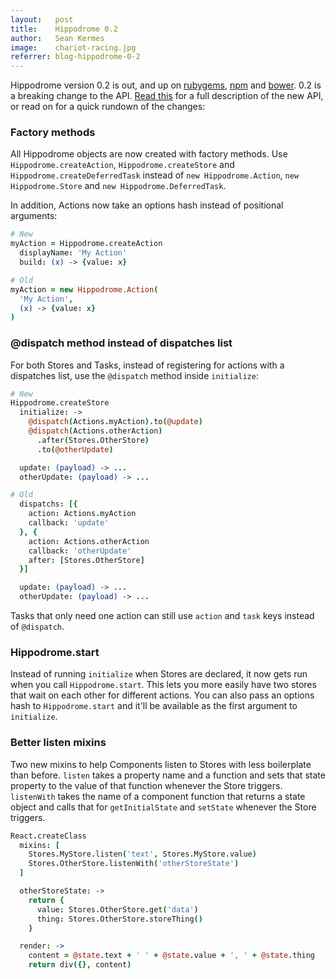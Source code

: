 ```yaml
---
layout:   post
title:    Hippodrome 0.2
author:   Sean Kermes
image:    chariot-racing.jpg
referrer: blog-hippodrome-0-2
---
```


Hippodrome version 0.2 is out, and up on
[rubygems](https://rubygems.org/gems/hippodrome),
[npm](https://www.npmjs.com/package/hippodrome) and [bower](http://bower.io/).
0.2 is a breaking change to the API.
[Read this](https://github.com/Structural/hippodrome/blob/master/docs/hippodrome.md)
for a full description of the new API, or read on for a quick rundown of the
changes:

### Factory methods

All Hippodrome objects are now created with factory methods.  Use
`Hippodrome.createAction`, `Hippodrome.createStore` and
`Hippodrome.createDeferredTask` instead of `new Hippodrome.Action`,
`new Hippodrome.Store` and `new Hippodrome.DeferredTask`.

In addition, Actions now take an options hash instead of positional arguments:

```coffeescript
# New
myAction = Hippodrome.createAction
  displayName: 'My Action'
  build: (x) -> {value: x}

# Old
myAction = new Hippodrome.Action(
  'My Action',
  (x) -> {value: x}
)
```

### @dispatch method instead of dispatches list

For both Stores and Tasks, instead of registering for actions with a dispatches
list, use the `@dispatch` method inside `initialize`:

```coffeescript
# New
Hippodrome.createStore
  initialize: ->
    @dispatch(Actions.myAction).to(@update)
    @dispatch(Actions.otherAction)
      .after(Stores.OtherStore)
      .to(@otherUpdate)

  update: (payload) -> ...
  otherUpdate: (payload) -> ...

# Old
  dispatchs: [{
    action: Actions.myAction
    callback: 'update'
  }, {
    action: Actions.otherAction
    callback: 'otherUpdate'
    after: [Stores.OtherStore]
  }]

  update: (payload) -> ...
  otherUpdate: (payload) -> ...
```

Tasks that only need one action can still use `action` and `task` keys instead
of `@dispatch`.

### Hippodrome.start

Instead of running `initialize` when Stores are declared, it now gets run when
you call `Hippodrome.start`.  This lets you more easily have two stores that
wait on each other for different actions.  You can also pass an options hash to
`Hippodrome.start` and it'll be available as the first argument to `initialize`.

### Better listen mixins

Two new mixins to help Components listen to Stores with less boilerplate than
before.  `listen` takes a property name and a function and sets that state
property to the value of that function whenever the Store triggers.
`listenWith` takes the name of a component function that returns a state object
and calls that for `getInitialState` and `setState` whenever the Store triggers.

```coffeescript
React.createClass
  mixins: [
    Stores.MyStore.listen('text', Stores.MyStore.value)
    Stores.OtherStore.listenWith('otherStoreState')
  ]

  otherStoreState: ->
    return {
      value: Stores.OtherStore.get('data')
      thing: Stores.OtherStore.storeThing()
    }

  render: ->
    content = @state.text + ' ' + @state.value + ', ' + @state.thing
    return div({}, content)
```

